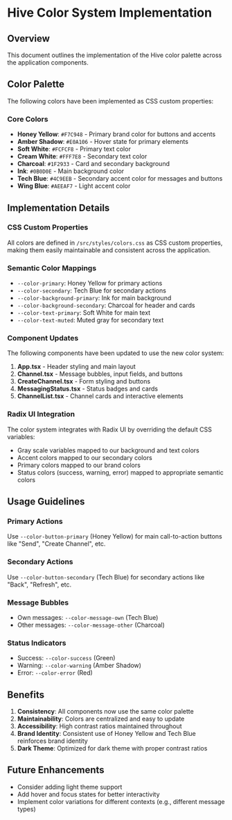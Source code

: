 # Hive Color System Implementation

## Overview
This document outlines the implementation of the Hive color palette across the application components.

## Color Palette
The following colors have been implemented as CSS custom properties:

### Core Colors
- **Honey Yellow**: `#F7C948` - Primary brand color for buttons and accents
- **Amber Shadow**: `#E0A106` - Hover state for primary elements
- **Soft White**: `#FCFCF8` - Primary text color
- **Cream White**: `#FFF7E8` - Secondary text color
- **Charcoal**: `#1F2933` - Card and secondary background
- **Ink**: `#0B0D0E` - Main background color
- **Tech Blue**: `#4C9EEB` - Secondary accent color for messages and buttons
- **Wing Blue**: `#AEEAF7` - Light accent color

## Implementation Details

### CSS Custom Properties
All colors are defined in `/src/styles/colors.css` as CSS custom properties, making them easily maintainable and consistent across the application.

### Semantic Color Mappings
- `--color-primary`: Honey Yellow for primary actions
- `--color-secondary`: Tech Blue for secondary actions
- `--color-background-primary`: Ink for main background
- `--color-background-secondary`: Charcoal for header and cards
- `--color-text-primary`: Soft White for main text
- `--color-text-muted`: Muted gray for secondary text

### Component Updates
The following components have been updated to use the new color system:

1. **App.tsx** - Header styling and main layout
2. **Channel.tsx** - Message bubbles, input fields, and buttons
3. **CreateChannel.tsx** - Form styling and buttons
4. **MessagingStatus.tsx** - Status badges and cards
5. **ChannelList.tsx** - Channel cards and interactive elements

### Radix UI Integration
The color system integrates with Radix UI by overriding the default CSS variables:
- Gray scale variables mapped to our background and text colors
- Accent colors mapped to our secondary colors
- Primary colors mapped to our brand colors
- Status colors (success, warning, error) mapped to appropriate semantic colors

## Usage Guidelines

### Primary Actions
Use `--color-button-primary` (Honey Yellow) for main call-to-action buttons like "Send", "Create Channel", etc.

### Secondary Actions
Use `--color-button-secondary` (Tech Blue) for secondary actions like "Back", "Refresh", etc.

### Message Bubbles
- Own messages: `--color-message-own` (Tech Blue)
- Other messages: `--color-message-other` (Charcoal)

### Status Indicators
- Success: `--color-success` (Green)
- Warning: `--color-warning` (Amber Shadow)
- Error: `--color-error` (Red)

## Benefits
1. **Consistency**: All components now use the same color palette
2. **Maintainability**: Colors are centralized and easy to update
3. **Accessibility**: High contrast ratios maintained throughout
4. **Brand Identity**: Consistent use of Honey Yellow and Tech Blue reinforces brand identity
5. **Dark Theme**: Optimized for dark theme with proper contrast ratios

## Future Enhancements
- Consider adding light theme support
- Add hover and focus states for better interactivity
- Implement color variations for different contexts (e.g., different message types)
